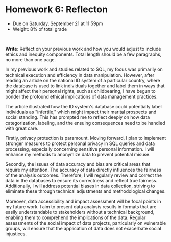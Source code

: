# Homework 6: Reflecton

- Due on Saturday, September 21 at 11:59pm
- Weight: 8% of total grade

<br>

**Write**: Reflect on your previous work and how you would adjust to include ethics and inequity components. Total length should be a few paragraphs, no more than one page.

In my previous work and studies related to SQL, my focus was primarily on technical execution and efficiency in data manipulation. However, after reading an article on the national ID system of a particular country, where the database is used to link individuals together and label them in ways that might affect their personal rights, such as childbearing, I have begun to ponder the profound ethical implications of data management practices.

The article illustrated how the ID system's database could potentially label individuals as "infertile," which might impact their marital prospects and social standing. This has prompted me to reflect deeply on how data categorization, labeling, and the ensuing consequences need to be handled with great care.

Firstly, privacy protection is paramount. Moving forward, I plan to implement stronger measures to protect personal privacy in SQL queries and data processing, especially concerning sensitive personal information. I will enhance my methods to anonymize data to prevent potential misuse.

Secondly, the issues of data accuracy and bias are critical areas that require my attention. The accuracy of data directly influences the fairness of the analysis outcomes. Therefore, I will regularly review and correct the data in the databases to ensure its correctness and reflect true fairness. Additionally, I will address potential biases in data collection, striving to eliminate these through technical adjustments and methodological changes.

Moreover, data accessibility and impact assessment will be focal points in my future work. I aim to present data analysis results in formats that are easily understandable to stakeholders without a technical background, enabling them to comprehend the implications of the data. Regular assessments of the social impact of data projects, particularly on vulnerable groups, will ensure that the application of data does not exacerbate social injustices.

